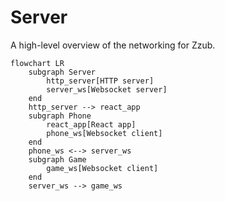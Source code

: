 # Server

A high-level overview of the networking for Zzub.

```mermaid
flowchart LR
    subgraph Server
        http_server[HTTP server]
        server_ws[Websocket server]
    end
    http_server --> react_app
    subgraph Phone
        react_app[React app]
        phone_ws[Websocket client]
    end
    phone_ws <--> server_ws
    subgraph Game
        game_ws[Websocket client]
    end
    server_ws --> game_ws
```
